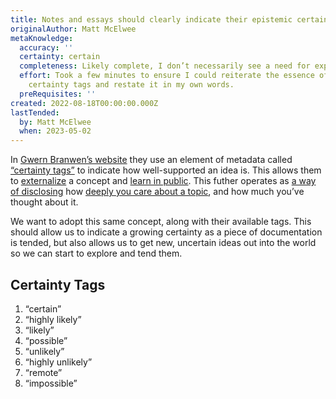 ```yaml
---
title: Notes and essays should clearly indicate their epistemic certainty
originalAuthor: Matt McElwee
metaKnowledge:
  accuracy: ''
  certainty: certain
  completeness: Likely complete, I don’t necessarily see a need for expansion.
  effort: Took a few minutes to ensure I could reiterate the essence of Gwern’s
    certainty tags and restate it in my own words.
  preRequisites: ''
created: 2022-08-18T00:00:00.000Z
lastTended:
  by: Matt McElwee
  when: 2023-05-02
---
```


In [Gwern Branwen’s website](https://www.gwern.net/) they use an element of metadata called [“certainty tags”](https://www.gwern.net/About#confidence-tags) to indicate how well-supported an idea is. This allows them to [externalize](/essays-manifesto) a concept and [learn in public](https://www.swyx.io/learn-in-public/). This futher operates as [a way of disclosing](https://www.swyx.io/digital-garden-tos#2-epistemic-disclosure) how [deeply you care about a topic](https://capwatkins.com/blog/the-sliding-scale-of-giving-a-fuck), and how much you’ve thought about it.

We want to adopt this same concept, along with their available tags. This should allow us to indicate a growing certainty as a piece of documentation is tended, but also allows us to get new, uncertain ideas out into the world so we can start to explore and tend them.

## Certainty Tags

1. “certain”
2. “highly likely”
3. “likely”
4. “possible”
5. “unlikely”
6. “highly unlikely”
7. “remote”
8. “impossible”
